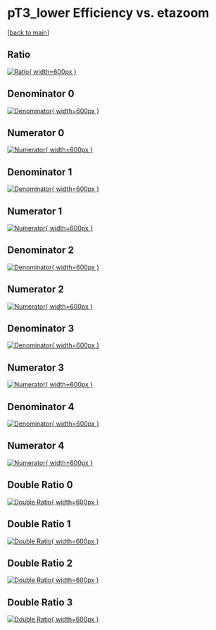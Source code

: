 # pT3_lower Efficiency vs. etazoom

[[back to main](./)]



## Ratio

[![Ratio](../mtv/var/pT3_lower_loweta_321_1_eff_etazoom.png){ width=600px }](../mtv/var/pT3_lower_loweta_321_1_eff_etazoom.pdf)

## Denominator 0

[![Denominator](../mtv/den/pT3_lower_loweta_321_1_eff_etazoom_den0.png){ width=600px }](../mtv/den/pT3_lower_loweta_321_1_eff_etazoom_den0.pdf)

## Numerator 0

[![Numerator](../mtv/num/pT3_lower_loweta_321_1_eff_etazoom_num0.png){ width=600px }](../mtv/num/pT3_lower_loweta_321_1_eff_etazoom_num0.pdf)

## Denominator 1

[![Denominator](../mtv/den/pT3_lower_loweta_321_1_eff_etazoom_den1.png){ width=600px }](../mtv/den/pT3_lower_loweta_321_1_eff_etazoom_den1.pdf)

## Numerator 1

[![Numerator](../mtv/num/pT3_lower_loweta_321_1_eff_etazoom_num1.png){ width=600px }](../mtv/num/pT3_lower_loweta_321_1_eff_etazoom_num1.pdf)

## Denominator 2

[![Denominator](../mtv/den/pT3_lower_loweta_321_1_eff_etazoom_den2.png){ width=600px }](../mtv/den/pT3_lower_loweta_321_1_eff_etazoom_den2.pdf)

## Numerator 2

[![Numerator](../mtv/num/pT3_lower_loweta_321_1_eff_etazoom_num2.png){ width=600px }](../mtv/num/pT3_lower_loweta_321_1_eff_etazoom_num2.pdf)

## Denominator 3

[![Denominator](../mtv/den/pT3_lower_loweta_321_1_eff_etazoom_den3.png){ width=600px }](../mtv/den/pT3_lower_loweta_321_1_eff_etazoom_den3.pdf)

## Numerator 3

[![Numerator](../mtv/num/pT3_lower_loweta_321_1_eff_etazoom_num3.png){ width=600px }](../mtv/num/pT3_lower_loweta_321_1_eff_etazoom_num3.pdf)

## Denominator 4

[![Denominator](../mtv/den/pT3_lower_loweta_321_1_eff_etazoom_den4.png){ width=600px }](../mtv/den/pT3_lower_loweta_321_1_eff_etazoom_den4.pdf)

## Numerator 4

[![Numerator](../mtv/num/pT3_lower_loweta_321_1_eff_etazoom_num4.png){ width=600px }](../mtv/num/pT3_lower_loweta_321_1_eff_etazoom_num4.pdf)

## Double Ratio 0

[![Double Ratio](../mtv/ratio/pT3_lower_loweta_321_1_eff_etazoom_ratio0.png){ width=600px }](../mtv/ratio/pT3_lower_loweta_321_1_eff_etazoom_ratio0.pdf)

## Double Ratio 1

[![Double Ratio](../mtv/ratio/pT3_lower_loweta_321_1_eff_etazoom_ratio1.png){ width=600px }](../mtv/ratio/pT3_lower_loweta_321_1_eff_etazoom_ratio1.pdf)

## Double Ratio 2

[![Double Ratio](../mtv/ratio/pT3_lower_loweta_321_1_eff_etazoom_ratio2.png){ width=600px }](../mtv/ratio/pT3_lower_loweta_321_1_eff_etazoom_ratio2.pdf)

## Double Ratio 3

[![Double Ratio](../mtv/ratio/pT3_lower_loweta_321_1_eff_etazoom_ratio3.png){ width=600px }](../mtv/ratio/pT3_lower_loweta_321_1_eff_etazoom_ratio3.pdf)

